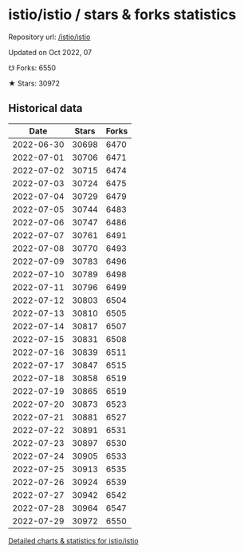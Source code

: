 # istio/istio / stars & forks statistics

Repository url: [/istio/istio](https://github.com/istio/istio)

Updated on Oct 2022, 07

☋ Forks: 6550

★ Stars: 30972

## Historical data
| Date | Stars | Forks |
|------|-------|-------|
| 2022-06-30 | 30698 | 6470 | 
| 2022-07-01 | 30706 | 6471 | 
| 2022-07-02 | 30715 | 6474 | 
| 2022-07-03 | 30724 | 6475 | 
| 2022-07-04 | 30729 | 6479 | 
| 2022-07-05 | 30744 | 6483 | 
| 2022-07-06 | 30747 | 6486 | 
| 2022-07-07 | 30761 | 6491 | 
| 2022-07-08 | 30770 | 6493 | 
| 2022-07-09 | 30783 | 6496 | 
| 2022-07-10 | 30789 | 6498 | 
| 2022-07-11 | 30796 | 6499 | 
| 2022-07-12 | 30803 | 6504 | 
| 2022-07-13 | 30810 | 6505 | 
| 2022-07-14 | 30817 | 6507 | 
| 2022-07-15 | 30831 | 6508 | 
| 2022-07-16 | 30839 | 6511 | 
| 2022-07-17 | 30847 | 6515 | 
| 2022-07-18 | 30858 | 6519 | 
| 2022-07-19 | 30865 | 6519 | 
| 2022-07-20 | 30873 | 6523 | 
| 2022-07-21 | 30881 | 6527 | 
| 2022-07-22 | 30891 | 6531 | 
| 2022-07-23 | 30897 | 6530 | 
| 2022-07-24 | 30905 | 6533 | 
| 2022-07-25 | 30913 | 6535 | 
| 2022-07-26 | 30924 | 6539 | 
| 2022-07-27 | 30942 | 6542 | 
| 2022-07-28 | 30964 | 6547 | 
| 2022-07-29 | 30972 | 6550 | 


[Detailed charts & statistics for istio/istio](https://reviewgithub.com/rep/istio/istio)
